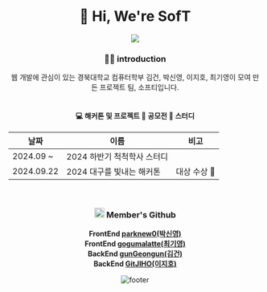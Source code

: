 <div align="center">

# 👋 Hi, We're SofT

<img src="https://capsule-render.vercel.app/api?type=Venom&color=7ECA9A&height=250&section=header&text=SofT%&fontSize=200&fontColor=1f2329" />

### 🙋‍♀️ introduction

웹 개발에 관심이 있는 경북대학교 컴퓨터학부 김건, 박신영, 이지호, 최기영이 모여 만든 프로젝트 팀, 소프티입니다.
<br><br>

#### 💻 해커톤 및 프로젝트 📙 공모전 💬 스터디

| 날짜 | 이름 | 비고 | 
|----|----|----|
| 2024.09 ~ |2024 하반기 척척학사 스터디 ||
| 2024.09.22 | 2024 대구를 빛내는 해커톤|대상 수상 🥇|

<br>

### <img src="https://github.com/user-attachments/assets/52af47dd-2050-44ec-b2c6-bac6e4f9e790" width="20px"> Member's Github

 **FrontEnd <a href="https://github.com/parknew0">parknew0(박신영)</a>**<br>
 **FrontEnd <a href="https://github.com/gogumalatte">gogumalatte(최기영)</a>**<br>
 **BackEnd <a href="https://github.com/gunGeongun">gunGeongun(김건)</a>**<br>
 **BackEnd <a href="https://github.com/GitJIHO">GitJIHO(이지호)</a>**


![footer](https://capsule-render.vercel.app/api?type=waving&color=7ECA9A&height=100&section=footer)
</div>
